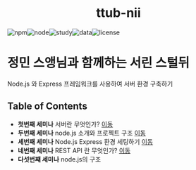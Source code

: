 <h1 align="center">ttub-nii</h1>

<div style="display:flex;" align="center">

  <img alt="npm" src="https://img.shields.io/badge/npm-v6.13.4-red">
  <img alt="node" src="https://img.shields.io/badge/node-v13.6.0-yellow">
  <img alt="study" src="https://img.shields.io/badge/study-server-blue">
  <img alt="data" src="https://img.shields.io/badge/since-2020.01.20-lightgrey">
  <img alt="license" src="https://img.shields.io/badge/license-MIT-green">
</div>

# 정민 스앵님과 함께하는 서린 스털뒤
  Node.js 와 Express 프레임워크를 사용하여 서버 환경 구축하기

## Table of Contents

- **첫번째 세미나** 서버란 무엇인가? [이동](https://github.com/ttub-nii/Prepare-for-26-Server/blob/master/ttub-server/첫번째%20세미나.md)
- **두번째 세미나** node.js 소개와 프로젝트 구조 [이동](https://github.com/ttub-nii/Prepare-for-26-Server/blob/master/ttub-server/두번째%20세미나.md)
- **세번째 세미나** Node.js Express 환경 세팅하기 [이동](https://github.com/ttub-nii/Prepare-for-26-Server/blob/master/ttub-server/세번째%20세미나.md)
- **네번째 세미나** REST API 란 무엇인가? [이동](https://github.com/ttub-nii/Prepare-for-26-Server/blob/master/ttub-server/네번째%20세미나.md)
- **다섯번쨰 세미나** node.js의 구조

